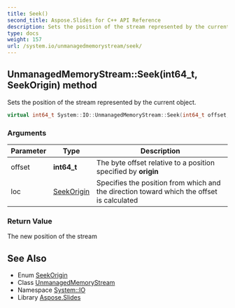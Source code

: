 ```yaml
---
title: Seek()
second_title: Aspose.Slides for C++ API Reference
description: Sets the position of the stream represented by the current object.
type: docs
weight: 157
url: /system.io/unmanagedmemorystream/seek/
---
```

## UnmanagedMemoryStream::Seek(int64_t, SeekOrigin) method


Sets the position of the stream represented by the current object.

```cpp
virtual int64_t System::IO::UnmanagedMemoryStream::Seek(int64_t offset, SeekOrigin loc) override
```


### Arguments

| Parameter | Type | Description |
| --- | --- | --- |
| offset | **int64_t** | The byte offset relative to a position specified by **origin** |
| loc | [SeekOrigin](../../seekorigin/) | Specifies the position from which and the direction toward which the offset is calculated |

### Return Value

The new position of the stream

## See Also

* Enum [SeekOrigin](../../seekorigin/)
* Class [UnmanagedMemoryStream](../)
* Namespace [System::IO](../../)
* Library [Aspose.Slides](../../../)